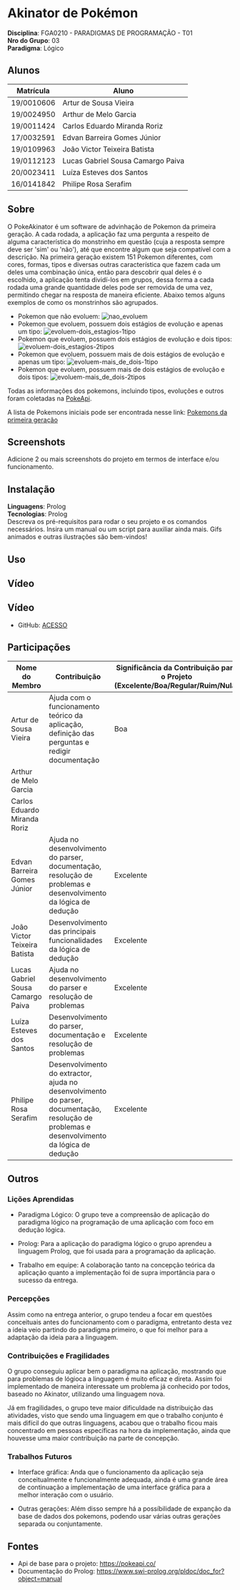# Akinator de Pokémon

**Disciplina**: FGA0210 - PARADIGMAS DE PROGRAMAÇÃO - T01 <br>
**Nro do Grupo**: 03<br>
**Paradigma**: Lógico<br>

## Alunos

| Matrícula  | Aluno                             |
| ---------- | --------------------------------- |
| 19/0010606 | Artur de Sousa Vieira             |
| 19/0024950 | Arthur de Melo Garcia             |
| 19/0011424 | Carlos Eduardo Miranda Roriz      |
| 17/0032591 | Edvan Barreira Gomes Júnior       |
| 19/0109963 | João Victor Teixeira Batista      |
| 19/0112123 | Lucas Gabriel Sousa Camargo Paiva |
| 20/0023411 | Luíza Esteves dos Santos          |
| 16/0141842 | Philipe Rosa Serafim              |

## Sobre 
<!-- Descreva o seu projeto em linhas gerais. 
Use referências, links, que permitam conhecer um pouco mais sobre o projeto.
Capriche nessa seção, pois ela é a primeira a ser lida pelos interessados no projeto. -->

O PokeAkinator é um software de advinhação de Pokemon da primeira geração. A cada rodada, a aplicação faz uma pergunta a respeito de alguma característica do monstrinho em questão (cuja a resposta sempre deve ser 'sim' ou 'não'), até que encontre algum que seja compatível com a descrição. Na primeira geração existem 151 Pokemon diferentes, com cores, formas, tipos e diversas outras característica que fazem cada um deles uma combinação única, então para descobrir qual deles é o escolhido, a aplicação tenta dividí-los em grupos, dessa forma a cada rodada uma grande quantidade deles pode ser removida de uma vez, permitindo chegar na resposta de maneira eficiente. Abaixo temos alguns exemplos de como os monstrinhos são agrupados. 

* Pokemon que não evoluem: ![nao_evoluem](https://github.com/UnBParadigmas2023-2/2023.2_G3_Logico/assets/54152857/6f6f5917-1151-4703-8f47-2590585fdef7)
* Pokemon que evoluem, possuem dois estágios de evolução e apenas um tipo: ![evoluem-dois_estagios-1tipo](https://github.com/UnBParadigmas2023-2/2023.2_G3_Logico/assets/54152857/5058a655-e57f-4b51-a119-7a1eb5958e99)
* Pokemon que evoluem, possuem dois estágios de evolução e dois tipos: ![evoluem-dois_estagios-2tipos](https://github.com/UnBParadigmas2023-2/2023.2_G3_Logico/assets/54152857/4be85280-9cf6-42ad-b85e-fb09a81af88d)
* Pokemon que evoluem, possuem mais de dois estágios de evolução e apenas um tipo: ![evoluem-mais_de_dois-1tipo](https://github.com/UnBParadigmas2023-2/2023.2_G3_Logico/assets/54152857/58fb9f50-c059-449e-b9d6-85d4257c24bc)
* Pokemon que evoluem, possuem mais de dois estágios de evolução e dois tipos: ![evoluem-mais_de_dois-2tipos](https://github.com/UnBParadigmas2023-2/2023.2_G3_Logico/assets/54152857/6dc5af38-4c82-4b95-b80b-39787827a2e7)

Todas as informações dos pokemons, incluindo tipos, evoluções e outros foram coletadas na [PokeApi](https://pokeapi.co/). 

A lista de Pokemons iniciais pode ser encontrada nesse link: [Pokemons da primeira geração](https://bulbapedia.bulbagarden.net/wiki/List_of_Pok%C3%A9mon_by_index_number_(Generation_I))

## Screenshots
Adicione 2 ou mais screenshots do projeto em termos de interface e/ou funcionamento.

## Instalação 
**Linguagens**: Prolog<br>
**Tecnologias**: Prolog<br>
Descreva os pré-requisitos para rodar o seu projeto e os comandos necessários.
Insira um manual ou um script para auxiliar ainda mais.
Gifs animados e outras ilustrações são bem-vindos!

## Uso 
<!-- Explique como usar seu projeto.
Procure ilustrar em passos, com apoio de telas do software, seja com base na interface gráfica, seja com base no terminal.
Nessa seção, deve-se revelar de forma clara sobre o funcionamento do software. -->

## Vídeo
## Vídeo

- GitHub: [ACESSO](apresentação/videoApresentacao.mp4)


## Participações
<!-- Apresente, brevemente, como cada membro do grupo contribuiu para o projeto. -->
|Nome do Membro | Contribuição | Significância da Contribuição para o Projeto (Excelente/Boa/Regular/Ruim/Nula) |
| -- | -- | -- |
| Artur de Sousa Vieira  |  Ajuda com o funcionamento teórico da aplicação, definição das perguntas e redigir documentação | Boa |
| Arthur de Melo Garcia             | | |
| Carlos Eduardo Miranda Roriz      | | |
| Edvan Barreira Gomes Júnior       | Ajuda no desenvolvimento do parser, documentação, resolução de problemas e desenvolvimento da lógica de dedução | Excelente |
| João Victor Teixeira Batista      | Desenvolvimento das principais funcionalidades da lógica de dedução | Excelente |
| Lucas Gabriel Sousa Camargo Paiva | Ajuda no desenvolvimento do parser e resolução de problemas | Excelente  |
| Luíza Esteves dos Santos          | Desenvolvimento do parser, documentação e resolução de problemas | Excelente  |
| Philipe Rosa Serafim              | Desenvolvimento do extractor, ajuda no desenvolvimento do parser, documentação, resolução de problemas e desenvolvimento da lógica de dedução | Excelente |

## Outros 
<!-- Quaisquer outras informações sobre o projeto podem ser descritas aqui. Não esqueça, entretanto, de informar sobre:
(i) Lições Aprendidas;
(ii) Percepções;
(iii) Contribuições e Fragilidades, e
(iV) Trabalhos Futuros. -->

### Lições Aprendidas
- Paradigma Lógico: O grupo teve a compreensão de aplicação do paradigma lógico na programação de uma aplicação com foco em dedução lógica.

- Prolog: Para a aplicação do paradigma lógico o grupo aprendeu a linguagem Prolog, que foi usada para a programação da aplicação.

- Trabalho em equipe: A colaboração tanto na concepção teórica da aplicação quanto a implementação foi de supra importância para o sucesso da entrega.


### Percepções
Assim como na entrega anterior, o grupo tendeu a focar em questões conceituais antes do funcionamento com o paradigma, entretanto desta vez a ideia veio partindo do paradigma primeiro, o que foi melhor para a adaptação da ideia para a linguagem.

### Contribuições e Fragilidades
O grupo conseguiu aplicar bem o paradigma na aplicação, mostrando que para problemas de lógioca a linguagem é muito eficaz e direta. Assim foi implementado de maneira interessate um problema já conhecido por todos, baseado no Akinator, utilizando uma linguagem nova.

Já em fragilidades, o grupo teve maior dificuldade na distribuição das atividades, visto que sendo uma linguagem em que o trabalho conjunto é mais difícil do que outras linguagens, acabou que o trabalho ficou mais concentrado em pessoas específicas na hora da implementação, ainda que houvesse uma maior contribuição na parte de concepção.

### Trabalhos Futuros
- Interface gráfica: Anda que o funcionamento da aplicação seja conceitualmente e funcionalmente adequada, ainda é uma grande área de continuação a implementação de uma interface gráfica para a melhor interação com o usuário.

- Outras gerações: Além disso sempre há a possíbilidade de expanção da base de dados dos pokemons, podendo usar várias outras gerações separada ou conjuntamente.

## Fontes
- Api de base para o projeto: https://pokeapi.co/
- Documentação do Prolog: https://www.swi-prolog.org/pldoc/doc_for?object=manual
